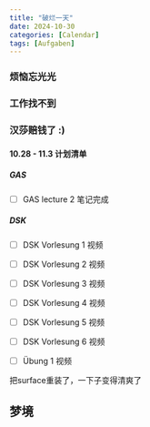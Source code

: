 ```yaml
---
title: "破烂一天"
date: 2024-10-30
categories: [Calendar]
tags: [Aufgaben]
---
```



### 烦恼忘光光
### 工作找不到
### 汉莎赔钱了 :)

#### 10.28 - 11.3 计划清单


##### GAS

- [ ] GAS lecture 2 笔记完成
  
##### DSK
- [ ] DSK Vorlesung 1 视频
- [ ] DSK Vorlesung 2 视频
- [ ] DSK Vorlesung 3 视频
- [ ] DSK Vorlesung 4 视频
- [ ] DSK Vorlesung 5 视频
- [ ] DSK Vorlesung 6 视频
- [ ] Übung 1 视频




把surface重装了，一下子变得清爽了

## 梦境

